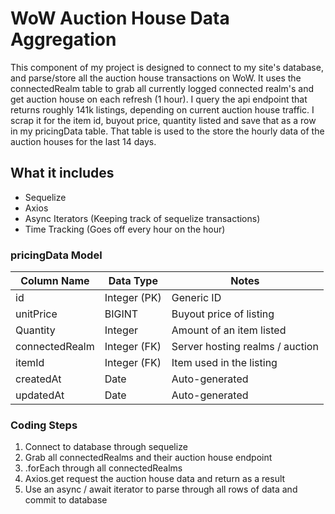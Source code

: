 # WoW Auction House Data Aggregation

This component of my project is designed to connect to my site's database, and parse/store all the auction house transactions on WoW. It uses the connectedRealm table to grab all currently logged connected realm's and get auction house on each refresh (1 hour). I query the api endpoint that returns roughly 141k listings, depending on current auction house traffic. I scrap it for the item id, buyout price, quantity listed and save that as a row in my pricingData table. That table is used to the store the hourly data of the auction houses for the last 14 days.

## What it includes

* Sequelize
* Axios
* Async Iterators (Keeping track of sequelize transactions)
* Time Tracking (Goes off every hour on the hour)

### pricingData Model

| Column Name     | Data Type     | Notes                          |
| --------------- | ------------- | ------------------------------ |
| id              | Integer (PK)  | Generic ID                     |
| unitPrice       | BIGINT        | Buyout price of listing        |
| Quantity        | Integer       | Amount of an item listed       |
| connectedRealm  | Integer (FK)  | Server hosting realms / auction|
| itemId          | Integer (FK)  | Item used in the listing       |
| createdAt       | Date          | Auto-generated                 |
| updatedAt       | Date          | Auto-generated                 |

### Coding Steps

1. Connect to database through sequelize
2. Grab all connectedRealms and their auction house endpoint
3. .forEach through all connectedRealms
4. Axios.get request the auction house data and return as a result
5. Use an async / await iterator to parse through all rows of data and commit to database
